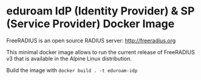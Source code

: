 # eduroam IdP (Identity Provider) & SP (Service Provider) Docker Image

FreeRADIUS is an open source RADIUS server: http://freeradius.org

This minimal docker image allows to run the current release of FreeRADIUS v3 that is available in the Alpine Linux distribution. 

Build the image with
```docker build . -t eduroam-idp```
